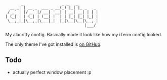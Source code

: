 ```figlet
       _                 _ _   _
  __ _| | __ _  ___ _ __(_) |_| |_ _   _
 / _` | |/ _` |/ __| '__| | __| __| | | |
| (_| | | (_| | (__| |  | | |_| |_| |_| |
 \__,_|_|\__,_|\___|_|  |_|\__|\__|\__, |
                                   |___/
```

My alacritty config. Basically made it look like how my iTerm config looked.

The only theme I've got installed is [on GitHub](https://github.com/alacritty/alacritty-theme/blob/master/themes/gruvbox_dark.yaml).

## Todo

- actually perfect window placement :p
